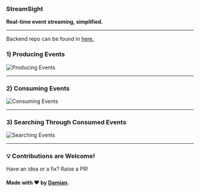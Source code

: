 ### StreamSight  

**Real-time event streaming, simplified.**  

---
Backend repo can be found in <a href="https://github.com/DamianRavinduPeiris/StreamSight">here.</a>

### 1) Producing Events  
![Producing Events](https://github.com/user-attachments/assets/55e08de7-c6c4-4f96-b9f6-b4e0d8d91fec)  

---

### 2) Consuming Events  
![Consuming Events](https://github.com/user-attachments/assets/b850e4e3-1477-4eba-b7e4-584ff20b2821)  

---

### 3) Searching Through Consumed Events  
![Searching Events](https://github.com/user-attachments/assets/3c43a1df-3929-434a-bcbd-f465ad35905d)  

---

### 💡 Contributions are Welcome!  
Have an idea or a fix? Raise a PR!  

#### Made with ❤️ by [Damian](#).
